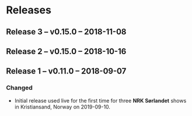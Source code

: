 # Releases

## Release 3 – v0.15.0 – 2018-11-08

## Release 2 – v0.15.0 – 2018-10-16

## Release 1 – v0.11.0 – 2018-09-07

### Changed

* Initial release used live for the first time for three **NRK Sørlandet** shows in Kristiansand, Norway on 2019-09-10.

